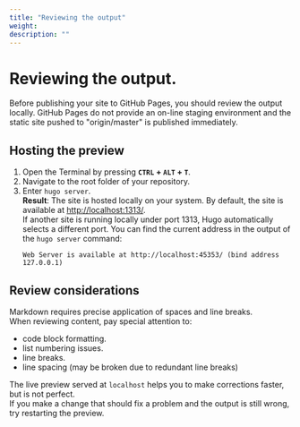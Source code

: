 ```yaml
---
title: "Reviewing the output"
weight:
description: ""
---
```

# Reviewing the output.

Before publishing your site to GitHub Pages, you should review the output locally. GitHub Pages do not provide an on-line staging environment and the static site pushed to "origin/master" is published immediately.

## Hosting the preview
1. Open the Terminal by pressing **`CTRL` + `ALT` + `T`**.
2. Navigate to the root folder of your repository.
3. Enter `hugo server`.  
**Result**: The site is hosted locally on your system. By default, the site is available at [http://localhost:1313/](http://localhost:1313/).  
If another site is running locally under port 1313, Hugo automatically selects a different port. You can find the current address in the output of the `hugo server` command:
   ```
   Web Server is available at http://localhost:45353/ (bind address 127.0.0.1)
   ```

## Review considerations

Markdown requires precise application of spaces and line breaks.  
When reviewing content, pay special attention to:
- code block formatting.
- list numbering issues.
- line breaks.
- line spacing (may be broken due to redundant line breaks)

The live preview served at `localhost` helps you to make corrections faster, but is not perfect.  
If you make a change that should fix a problem and the output is still wrong, try restarting the preview.